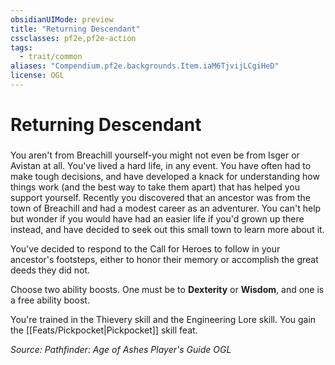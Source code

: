 ```yaml
---
obsidianUIMode: preview
title: "Returning Descendant"
cssclasses: pf2e,pf2e-action
tags:
  - trait/common
aliases: "Compendium.pf2e.backgrounds.Item.iaM6TjvijLCgiHeD"
license: OGL
---
```

# Returning Descendant

### 






You aren't from Breachill yourself-you might not even be from Isger or Avistan at all. You've lived a hard life, in any event. You have often had to make tough decisions, and have developed a knack for understanding how things work (and the best way to take them apart) that has helped you support yourself. Recently you discovered that an ancestor was from the town of Breachill and had a modest career as an adventurer. You can't help but wonder if you would have had an easier life if you'd grown up there instead, and have decided to seek out this small town to learn more about it.

You've decided to respond to the Call for Heroes to follow in your ancestor's footsteps, either to honor their memory or accomplish the great deeds they did not.

Choose two ability boosts. One must be to **Dexterity** or **Wisdom**, and one is a free ability boost.

You're trained in the Thievery skill and the Engineering Lore skill. You gain the [[Feats/Pickpocket|Pickpocket]] skill feat.

*Source: Pathfinder: Age of Ashes Player's Guide*
*OGL*